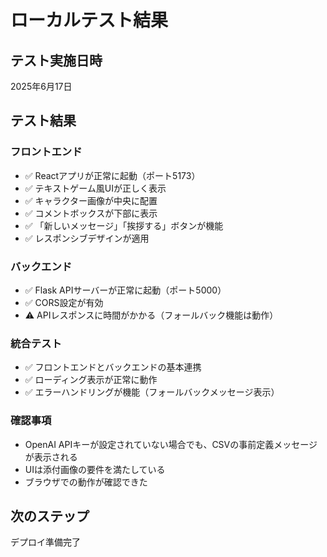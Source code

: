 # ローカルテスト結果

## テスト実施日時
2025年6月17日

## テスト結果

### フロントエンド
- ✅ Reactアプリが正常に起動（ポート5173）
- ✅ テキストゲーム風UIが正しく表示
- ✅ キャラクター画像が中央に配置
- ✅ コメントボックスが下部に表示
- ✅ 「新しいメッセージ」「挨拶する」ボタンが機能
- ✅ レスポンシブデザインが適用

### バックエンド
- ✅ Flask APIサーバーが正常に起動（ポート5000）
- ✅ CORS設定が有効
- ⚠️ APIレスポンスに時間がかかる（フォールバック機能は動作）

### 統合テスト
- ✅ フロントエンドとバックエンドの基本連携
- ✅ ローディング表示が正常に動作
- ✅ エラーハンドリングが機能（フォールバックメッセージ表示）

### 確認事項
- OpenAI APIキーが設定されていない場合でも、CSVの事前定義メッセージが表示される
- UIは添付画像の要件を満たしている
- ブラウザでの動作が確認できた

## 次のステップ
デプロイ準備完了

